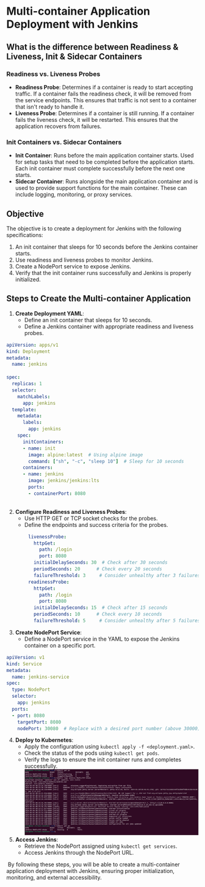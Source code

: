 # Multi-container Application Deployment with Jenkins

## What is the difference between Readiness & Liveness, Init & Sidecar Containers

### Readiness vs. Liveness Probes
- **Readiness Probe**: Determines if a container is ready to start accepting traffic. If a container fails the readiness check, it will be removed from the service endpoints. This ensures that traffic is not sent to a container that isn't ready to handle it.
- **Liveness Probe**: Determines if a container is still running. If a container fails the liveness check, it will be restarted. This ensures that the application recovers from failures.

### Init Containers vs. Sidecar Containers
- **Init Container**: Runs before the main application container starts. Used for setup tasks that need to be completed before the application starts. Each init container must complete successfully before the next one starts.
- **Sidecar Container**: Runs alongside the main application container and is used to provide support functions for the main container. These can include logging, monitoring, or proxy services.

## Objective

The objective is to create a deployment for Jenkins with the following specifications:
1. An init container that sleeps for 10 seconds before the Jenkins container starts.
2. Use readiness and liveness probes to monitor Jenkins.
3. Create a NodePort service to expose Jenkins.
4. Verify that the init container runs successfully and Jenkins is properly initialized.

## Steps to Create the Multi-container Application

1. **Create Deployment YAML**:
    - Define an init container that sleeps for 10 seconds.
    - Define a Jenkins container with appropriate readiness and liveness probes.
```yml
apiVersion: apps/v1
kind: Deployment
metadata:
  name: jenkins

spec:
  replicas: 1
  selector:
    matchLabels:
      app: jenkins
  template:
    metadata:
      labels:
        app: jenkins
    spec:
      initContainers:
      - name: init
        image: alpine:latest  # Using alpine image 
        command: ["sh", "-c", "sleep 10"]  # Sleep for 10 seconds
      containers:
      - name: jenkins
        image: jenkins/jenkins:lts
        ports:
        - containerPort: 8080
        
```
2. **Configure Readiness and Liveness Probes**:
    - Use HTTP GET or TCP socket checks for the probes.
    - Define the endpoints and success criteria for the probes.
  
```yml
        livenessProbe:
          httpGet:
            path: /login
            port: 8080
          initialDelaySeconds: 30  # Check after 30 seconds
          periodSeconds: 20      # Check every 20 seconds
          failureThreshold: 3     # Consider unhealthy after 3 failures
        readinessProbe:
          httpGet:
            path: /login
            port: 8080
          initialDelaySeconds: 15  # Check after 15 seconds
          periodSeconds: 10      # Check every 10 seconds
          failureThreshold: 5     # Consider unhealthy after 5 failures
```

3. **Create NodePort Service**:
    - Define a NodePort service in the YAML to expose the Jenkins container on a specific port.
```yml
apiVersion: v1
kind: Service
metadata:
  name: jenkins-service
spec:
  type: NodePort
  selector:
    app: jenkins
  ports:
  - port: 8080
    targetPort: 8080
    nodePort: 30080  # Replace with a desired port number (above 30000)

```      

4. **Deploy to Kubernetes**:
    - Apply the configuration using `kubectl apply -f <deployment.yaml>`.
    - Check the status of the pods using `kubectl get pods`.
    - Verify the logs to ensure the init container runs and completes successfully.
![](https://github.com/omaRouby/ivolve-ojt/blob/main/OpenShift/lab-13/pictures/pod-logs.png)
5. **Access Jenkins**:
    - Retrieve the NodePort assigned using `kubectl get services`.
    - Access Jenkins through the NodePort URL.
      
![]()
By following these steps, you will be able to create a multi-container application deployment with Jenkins, ensuring proper initialization, monitoring, and external accessibility.
